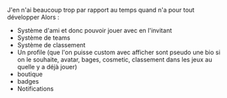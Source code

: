 J'en n'ai beaucoup trop par rapport au temps quand n'a pour tout développer
Alors :
- Système d'ami et donc pouvoir jouer avec en l'invitant
- Système de teams
- Système de classement 
- Un profile (que l'on puisse custom avec afficher sont pseudo une bio si on le souhaite, avatar, bages, cosmetic, classement dans les jeux au quelle y a déjà jouer)
- boutique
- badges
- Notifications